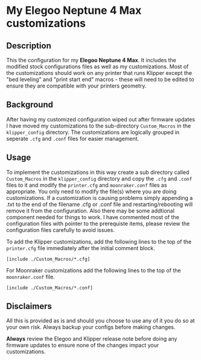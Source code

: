 # My Elegoo Neptune 4 Max customizations

## Description
This the configuration for my **Elegoo Neptune 4 Max**.  It includes the modified stock configurations files as well as my customizations.  Most of the customizations should work on any printer that runs Klipper except the "bed leveling" and "print start end" macros - these will need to be edited to ensure they are compatible with your printers geometry.
## Background
After having my customized configuration wiped out after firmware updates I have moved my customizations to the sub-directory `Custom_Macros` in the `klipper_config` directory. The customizations are logically grouped in seperate `.cfg` and `.conf` files for easier management.  
## Usage
To implement the customizations in this way create a sub directory called `Custom_Macros` in the `klipper_config` directory and copy the `.cfg` and `.conf` files to it and modify the `printer.cfg` and `moonraker.conf` files as appropriate.  You only need to modify the file(s) where you are doing customizations.  If a customization is causing problems simply appending a .txt to the end of the filename .cfg or .conf file and restarting/rebooting will remove it from the configuration.    Also there may be some addtional component needed for things to work.  I have commented most of the configuration files with pointer to the prerequiste items, please review the configuration files carefully to avoid issues.

To add the Klipper customizations, add the following lines to the top of the `printer.cfg` file immediately after the initial comment block.
```
[include ./Custom_Macros/*.cfg]
```
For Moonraker customizations add the following lines to the top of the `moonraker.conf` file. 
```
[include ./Custom_Macros/*.conf]

```
## Disclaimers
All this is provided as is and should you choose to use any of it you do so at your own risk.  Always backup your configs before making changes.

**Always** review the Elegoo and Klipper release note before doing any firmware updates to ensure none of the changes impact your customizations.
